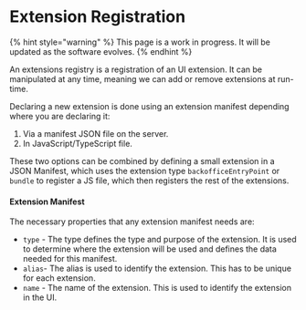 # Extension Registration

{% hint style="warning" %}
This page is a work in progress. It will be updated as the software evolves.
{% endhint %}

An extensions registry is a registration of an UI extension. It can be manipulated at any time, meaning we can add or remove extensions at run-time.&#x20;

Declaring a new extension is done using an extension manifest depending where you are declaring it:

1. Via a manifest JSON file on the server.
2. In JavaScript/TypeScript file.

These two options can be combined by defining a small extension in a JSON Manifest, which uses the extension type `backofficeEntryPoint` or `bundle` to register a JS file, which then registers the rest of the extensions.

#### Extension Manifest <a href="#extension-manifest" id="extension-manifest"></a>

The necessary properties that any extension manifest needs are:

* `type` - The type defines the type and purpose of the extension. It is used to determine where the extension will be used and defines the data needed for this manifest.
* `alias`- The alias is used to identify the extension. This has to be unique for each extension.
* `name` - The name of the extension. This is used to identify the extension in the UI.
